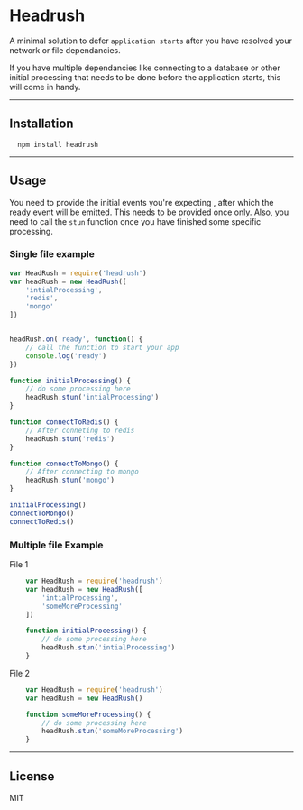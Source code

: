 # Headrush

A minimal solution to defer `application starts` after you have resolved your network or file dependancies.

If you have multiple dependancies like connecting to a database or other initial processing that needs to be done before the application starts, this will come in handy.

------------------------
## Installation

```
  npm install headrush
```

---------------
## Usage
You need to provide the initial events you're expecting , after which the ready event will be emitted. This needs to be provided once only.
Also,  you need to call the `stun` function once you have finished some specific processing.

### Single file example
```js
var HeadRush = require('headrush')
var headRush = new HeadRush([
    'intialProcessing',
    'redis',
    'mongo'
])


headRush.on('ready', function() {
    // call the function to start your app
    console.log('ready')
})

function initialProcessing() {
    // do some processing here
    headRush.stun('intialProcessing')
}

function connectToRedis() {
    // After conneting to redis
    headRush.stun('redis')
}

function connectToMongo() {
    // After connecting to mongo
    headRush.stun('mongo')
}

initialProcessing()
connectToMongo()
connectToRedis()

```


### Multiple file Example
File 1
```js
    var HeadRush = require('headrush')
    var headRush = new HeadRush([
        'intialProcessing',
        'someMoreProcessing'
    ])

    function initialProcessing() {
        // do some processing here
        headRush.stun('intialProcessing')
    }

```
File 2

```js
    var HeadRush = require('headrush')
    var headRush = new HeadRush()

    function someMoreProcessing() {
        // do some processing here
        headRush.stun('someMoreProcessing')
    }

```
-----------------
## License
MIT


